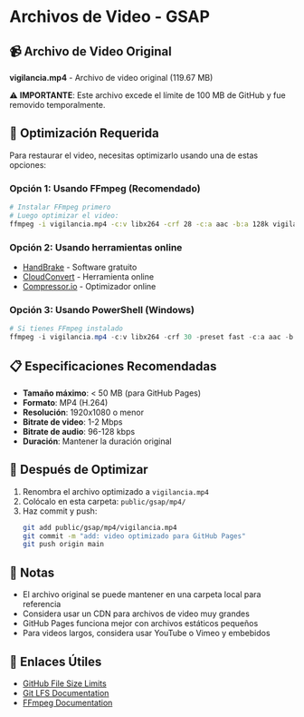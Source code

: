 # Archivos de Video - GSAP

## 📹 Archivo de Video Original

**vigilancia.mp4** - Archivo de video original (119.67 MB)

⚠️ **IMPORTANTE**: Este archivo excede el límite de 100 MB de GitHub y fue removido temporalmente.

## 🔧 Optimización Requerida

Para restaurar el video, necesitas optimizarlo usando una de estas opciones:

### Opción 1: Usando FFmpeg (Recomendado)
```bash
# Instalar FFmpeg primero
# Luego optimizar el video:
ffmpeg -i vigilancia.mp4 -c:v libx264 -crf 28 -c:a aac -b:a 128k vigilancia_optimized.mp4
```

### Opción 2: Usando herramientas online
- [HandBrake](https://handbrake.fr/) - Software gratuito
- [CloudConvert](https://cloudconvert.com/) - Herramienta online
- [Compressor.io](https://compressor.io/) - Optimizador online

### Opción 3: Usando PowerShell (Windows)
```powershell
# Si tienes FFmpeg instalado
ffmpeg -i vigilancia.mp4 -c:v libx264 -crf 30 -preset fast -c:a aac -b:a 96k vigilancia_optimized.mp4
```

## 📋 Especificaciones Recomendadas

- **Tamaño máximo**: < 50 MB (para GitHub Pages)
- **Formato**: MP4 (H.264)
- **Resolución**: 1920x1080 o menor
- **Bitrate de video**: 1-2 Mbps
- **Bitrate de audio**: 96-128 kbps
- **Duración**: Mantener la duración original

## 🚀 Después de Optimizar

1. Renombra el archivo optimizado a `vigilancia.mp4`
2. Colócalo en esta carpeta: `public/gsap/mp4/`
3. Haz commit y push:
   ```bash
   git add public/gsap/mp4/vigilancia.mp4
   git commit -m "add: video optimizado para GitHub Pages"
   git push origin main
   ```

## 📝 Notas

- El archivo original se puede mantener en una carpeta local para referencia
- Considera usar un CDN para archivos de video muy grandes
- GitHub Pages funciona mejor con archivos estáticos pequeños
- Para videos largos, considera usar YouTube o Vimeo y embebidos

## 🔗 Enlaces Útiles

- [GitHub File Size Limits](https://docs.github.com/en/repositories/working-with-files/managing-large-files)
- [Git LFS Documentation](https://git-lfs.github.com/)
- [FFmpeg Documentation](https://ffmpeg.org/documentation.html)

